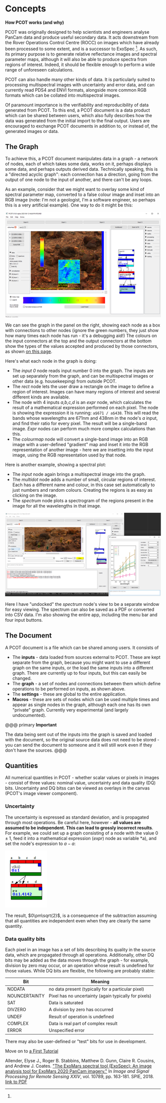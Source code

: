 # Concepts

**How PCOT works (and why)**

PCOT was originally designed to help scientists and engineers analyse PanCam
data and produce useful secondary data. It acts downstream from the
Rover Operations Control Centre (ROCC) on
images which have already been processed to some extent, and is a successor to
ExoSpec [^1]. As such, its primary purpose is to generate relative reflectance
images and spectral parameter maps, although it will also be able to produce
spectra from regions of interest. Indeed, it should be flexible enough
to perform a wide range of unforeseen calculations.

PCOT can also handle many other kinds of data. It is particularly suited
to processing multispectral images with uncertainty and error data, and can
currently read PDS4 and ENVI formats, alongside more common RGB formats
which can be collated into multispectral images.

Of paramount importance is the verifiability and reproducibility of data
generated from PCOT. To this end, a PCOT document is a data product which can
be shared between users, which also fully describes how the data was generated
from the initial import to the final output. Users are encouraged to exchange
PCOT documents in addition to, or instead of, the generated images or data.

## The Graph

To achieve this, a PCOT document manipulates data in a graph - a network of
nodes, each of which takes some data, works on it, perhaps displays some
data, and perhaps outputs derived data. 
Technically speaking, this is a "directed acyclic graph": each connection
has a direction, going from the output of one node to the input
of another, and there can't be any loops.

As an example, consider that we might want
to overlay some kind of spectral parameter map, converted to a false colour image
and inset into an RGB image (note: I'm not a geologist, I'm a software
engineer, so perhaps this is a very artificial example). One way to do it
might be this:

![!An example graph](671438grad.png)

We can see the graph in the panel on the right, showing each node as a box
with connections to other nodes (ignore the green numbers, they just show
how many times each node has run - it's a debugging aid!) The colours
on the input connectors at the top and the output connectors at the bottom
show the types of the values accepted and produced by those connectors,
as shown [on this page](connectors.md).




Here's what each node in the graph is doing:

* The *input 0* node reads input number 0 into the graph. The inputs are set up separately from the graph,
and can be multispectral images or other data (e.g. housekeeping) from outside PCOT.
* The *rect* node lets the user draw a rectangle on the image to define a region of interest. Images
can have many regions of interest and several different kinds are available.
* The node with 4 inputs *a,b,c,d* is an *expr* node, which 
calculates the result of a mathematical expression performed on each pixel. The node is showing the expression it
is running: ```a$671 / a$438```.
This will read the bands whose wavelengths are 671nm and 438nm in the node's *a* input, and find their ratio for every pixel.
The result will be a single-band image. *Expr* nodes can perform much more complex calculations than this.
* The *colourmap* node will convert a single-band image into an RGB image with a user-defined "gradient" map and
inset it into the RGB representation of another image - here we are insetting into the input image, using
the RGB representation used by that node.

Here is another example, showing a spectral plot:

* The *input* node again brings a multispectral image into the graph.
* The *multidot* node adds a number of small, circular regions of interest. Each has a different name and colour, in this case set
automatically to just numbers and random colours. Creating the regions is
as easy as clicking on the image.
* The *spectrum* node plots a spectrogram of the regions present in the image for all the wavelengths in that image.

![!Spectrogram example](spec.png)

Here I have "undocked" the *spectrum* node's view to be a separate window for
easy viewing. The spectrum can also be saved as a PDF or converted into CSV
data. I'm also showing the entire app, including the menu bar and four input
buttons.

## The Document
A PCOT document is a file which can be shared among users. It consists of 

* The **inputs** - data loaded from sources external to PCOT. These are kept
separate from the graph, because you might want to use a different graph on
the same inputs, or the load the same inputs into a different graph. There are
currently up to four inputs, but this can easily be changed. 
* The **graph** - a set of nodes and connections between them which define
operations to be performed on inputs, as shown above.
* The **settings** - these are global to the entire application.
* **Macros** - these are sets of nodes which can be used multiple times and
appear as single nodes in the graph, although each one has its own "private"
graph. Currently very experimental (and largely undocumented).

@@@ primary
**Important**

The data being sent out of the inputs into the graph is saved
and loaded with the document, so the original source data does not need
to be stored - you can send the document to someone and it will still work
even if they don't have the sources.
@@@


## Quantities
All numerical quantities in PCOT - whether scalar values or pixels in images -
consist of three values: nominal value, uncertainty and data quality (DQ) bits.
Uncertainty and DQ bitss can be viewed as overlays in the canvas (PCOT's image viewer
component).

### Uncertainty 
The uncertainty is expressed as standard deviation, and is propagated through
most operations. Be careful here, however - **all values are assumed to be independent.
This can lead to grossly incorrect results**. For example, we could set up a graph
consisting of a node with the value $0\pm1$, feed it into a mathematical expression (*expr*) node
as variable *a), and set the node's expression to $a-a$:

![!Incorrect uncertainty calculation](badunc.png)

The result, $0\pm\sqrt{2}$, is a consequence of the subtraction assuming that all quantities are
independent even when they are clearly the same quantity.

### Data quality bits
Each pixel in an image has a set of bits describing its quality in the source data,
which are propagated through all operations. Additionally, other DQ bits may be added
as the data moves through the graph - for example, division by zero may occur, or an operation
whose result is undefined for those values. While DQ bits are flexible, the following
are probably stable:

|Bit|Meaning|
|----|----|
|NODATA|no data present (typically for a particular pixel)|
|NOUNCERTAINTY|Pixel has no uncertainty (again typically for pixels)|
|SAT|Data is saturated|
|DIVZERO|A division by zero has occurred|
|UNDEF|Result of operation is undefined|
|COMPLEX|Data is real part of complex result|
|ERROR|Unspecified error|

There may also be user-defined or "test" bits for use in development.




Move on to [a First Tutorial](../tutorial)

[^1]: 
Allender, Elyse J., Roger B. Stabbins, Matthew D. Gunn, Claire R. Cousins,
and Andrew J. Coates. 
["The ExoMars spectral tool (ExoSpec): An image analysis tool for ExoMars 2020 PanCam imagery."](https://www.spiedigitallibrary.org/conference-proceedings-of-spie/10789/107890I/The-ExoMars-Spectral-Tool-ExoSpec--an-image-analysis-tool/10.1117/12.2325659.short?SSO=1)
In 
*Image and Signal Processing for Remote Sensing XXIV*, vol. 10789, pp. 163-181. SPIE, 2018.
[link to PDF](https://research-repository.st-andrews.ac.uk/bitstream/handle/10023/16973/Allender_2018_ExoMars_SPIE_107890I.pdf)
